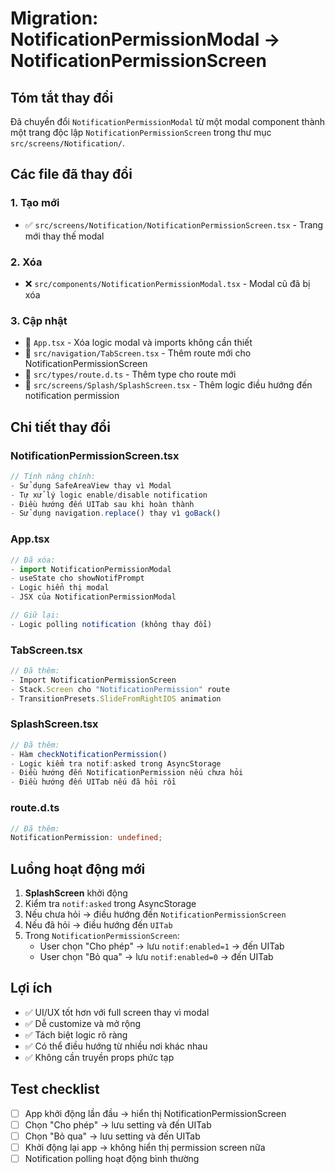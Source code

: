 # Migration: NotificationPermissionModal → NotificationPermissionScreen

## Tóm tắt thay đổi

Đã chuyển đổi `NotificationPermissionModal` từ một modal component thành một trang độc lập `NotificationPermissionScreen` trong thư mục `src/screens/Notification/`.

## Các file đã thay đổi

### 1. Tạo mới
- ✅ `src/screens/Notification/NotificationPermissionScreen.tsx` - Trang mới thay thế modal

### 2. Xóa
- ❌ `src/components/NotificationPermissionModal.tsx` - Modal cũ đã bị xóa

### 3. Cập nhật
- 📝 `App.tsx` - Xóa logic modal và imports không cần thiết
- 📝 `src/navigation/TabScreen.tsx` - Thêm route mới cho NotificationPermissionScreen
- 📝 `src/types/route.d.ts` - Thêm type cho route mới
- 📝 `src/screens/Splash/SplashScreen.tsx` - Thêm logic điều hướng đến notification permission

## Chi tiết thay đổi

### NotificationPermissionScreen.tsx
```typescript
// Tính năng chính:
- Sử dụng SafeAreaView thay vì Modal
- Tự xử lý logic enable/disable notification
- Điều hướng đến UITab sau khi hoàn thành
- Sử dụng navigation.replace() thay vì goBack()
```

### App.tsx
```typescript
// Đã xóa:
- import NotificationPermissionModal
- useState cho showNotifPrompt
- Logic hiển thị modal
- JSX của NotificationPermissionModal

// Giữ lại:
- Logic polling notification (không thay đổi)
```

### TabScreen.tsx
```typescript
// Đã thêm:
- Import NotificationPermissionScreen
- Stack.Screen cho "NotificationPermission" route
- TransitionPresets.SlideFromRightIOS animation
```

### SplashScreen.tsx
```typescript
// Đã thêm:
- Hàm checkNotificationPermission()
- Logic kiểm tra notif:asked trong AsyncStorage
- Điều hướng đến NotificationPermission nếu chưa hỏi
- Điều hướng đến UITab nếu đã hỏi rồi
```

### route.d.ts
```typescript
// Đã thêm:
NotificationPermission: undefined;
```

## Luồng hoạt động mới

1. **SplashScreen** khởi động
2. Kiểm tra `notif:asked` trong AsyncStorage
3. Nếu chưa hỏi → điều hướng đến `NotificationPermissionScreen`
4. Nếu đã hỏi → điều hướng đến `UITab`
5. Trong `NotificationPermissionScreen`:
   - User chọn "Cho phép" → lưu `notif:enabled=1` → đến UITab
   - User chọn "Bỏ qua" → lưu `notif:enabled=0` → đến UITab

## Lợi ích

- ✅ UI/UX tốt hơn với full screen thay vì modal
- ✅ Dễ customize và mở rộng
- ✅ Tách biệt logic rõ ràng
- ✅ Có thể điều hướng từ nhiều nơi khác nhau
- ✅ Không cần truyền props phức tạp

## Test checklist

- [ ] App khởi động lần đầu → hiển thị NotificationPermissionScreen
- [ ] Chọn "Cho phép" → lưu setting và đến UITab
- [ ] Chọn "Bỏ qua" → lưu setting và đến UITab  
- [ ] Khởi động lại app → không hiển thị permission screen nữa
- [ ] Notification polling hoạt động bình thường
